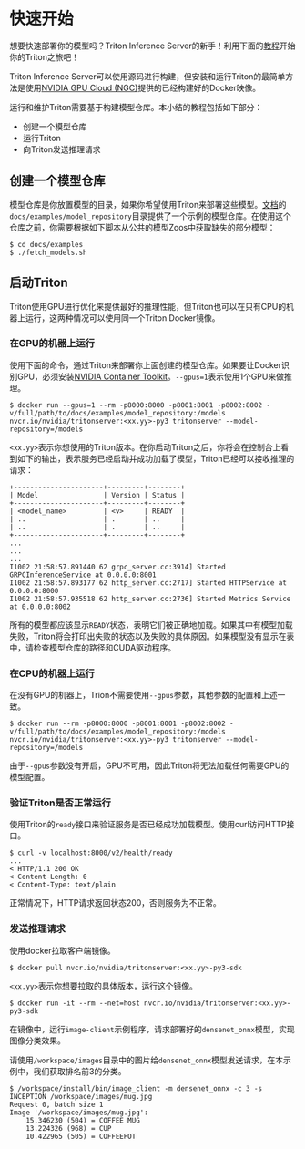 # 快速开始

想要快速部署你的模型吗？Triton Inference Server的新手！利用下面的[教程](https://github.com/triton-inference-server/tutorials#quick-deploy)开始你的Triton之旅吧！

Triton Inference Server可以使用源码进行构建，但安装和运行Triton的最简单方法是使用[NVIDIA GPU Cloud (NGC)](https://catalog.ngc.nvidia.com/)提供的已经构建好的Docker映像。

运行和维护Triton需要基于构建模型仓库。本小结的教程包括如下部分：

- 创建一个模型仓库
- 运行Triton
- 向Triton发送推理请求

## 创建一个模型仓库

模型仓库是你放置模型的目录，如果你希望使用Triton来部署这些模型。[文档](https://github.com/triton-inference-server/server/tree/main/docs/examples)的`docs/examples/model_repository`目录提供了一个示例的模型仓库。在使用这个仓库之前，你需要根据如下脚本从公共的模型Zoos中获取缺失的部分模型：

```shell
$ cd docs/examples
$ ./fetch_models.sh
```

## 启动Triton

Triton使用GPU进行优化来提供最好的推理性能，但Triton也可以在只有CPU的机器上运行，这两种情况可以使用同一个Triton Docker镜像。

### 在GPU的机器上运行

使用下面的命令，通过Triton来部署你上面创建的模型仓库。如果要让Docker识别GPU，必须安装[NVIDIA Container Toolkit](https://github.com/NVIDIA/nvidia-docker)。`--gpus=1`表示使用1个GPU来做推理。

```shell
$ docker run --gpus=1 --rm -p8000:8000 -p8001:8001 -p8002:8002 -v/full/path/to/docs/examples/model_repository:/models nvcr.io/nvidia/tritonserver:<xx.yy>-py3 tritonserver --model-repository=/models
```

 `<xx.yy>`表示你想使用的Triton版本。在你启动Triton之后，你将会在控制台上看到如下的输出，表示服务已经启动并成功加载了模型，Triton已经可以接收推理的请求：

```
+----------------------+---------+--------+
| Model                | Version | Status |
+----------------------+---------+--------+
| <model_name>         | <v>     | READY  |
| ..                   | .       | ..     |
| ..                   | .       | ..     |
+----------------------+---------+--------+
...
...
...
I1002 21:58:57.891440 62 grpc_server.cc:3914] Started GRPCInferenceService at 0.0.0.0:8001
I1002 21:58:57.893177 62 http_server.cc:2717] Started HTTPService at 0.0.0.0:8000
I1002 21:58:57.935518 62 http_server.cc:2736] Started Metrics Service at 0.0.0.0:8002
```

所有的模型都应该显示`READY`状态，表明它们被正确地加载。如果其中有模型加载失败，Triton将会打印出失败的状态以及失败的具体原因。如果模型没有显示在表中，请检查模型仓库的路径和CUDA驱动程序。

### 在CPU的机器上运行

在没有GPU的机器上，Trion不需要使用`--gpus`参数，其他参数的配置和上述一致。

```shell
$ docker run --rm -p8000:8000 -p8001:8001 -p8002:8002 -v/full/path/to/docs/examples/model_repository:/models nvcr.io/nvidia/tritonserver:<xx.yy>-py3 tritonserver --model-repository=/models
```

由于`--gpus`参数没有开启，GPU不可用，因此Triton将无法加载任何需要GPU的模型配置。

### 验证Triton是否正常运行

使用Triton的`ready`接口来验证服务是否已经成功加载模型。使用curl访问HTTP接口。

```shell
$ curl -v localhost:8000/v2/health/ready
...
< HTTP/1.1 200 OK
< Content-Length: 0
< Content-Type: text/plain
```

正常情况下，HTTP请求返回状态200，否则服务为不正常。

### 发送推理请求

使用docker拉取客户端镜像。

```shell
$ docker pull nvcr.io/nvidia/tritonserver:<xx.yy>-py3-sdk
```

`<xx.yy>`表示你想要拉取的具体版本，运行这个镜像。

```shell
$ docker run -it --rm --net=host nvcr.io/nvidia/tritonserver:<xx.yy>-py3-sdk
```

在镜像中，运行`image-client`示例程序，请求部署好的`densenet_onnx`模型，实现图像分类效果。

请使用`/workspace/images`目录中的图片给`densenet_onnx`模型发送请求，在本示例中，我们获取排名前3的分类。

```shell
$ /workspace/install/bin/image_client -m densenet_onnx -c 3 -s INCEPTION /workspace/images/mug.jpg
Request 0, batch size 1
Image '/workspace/images/mug.jpg':
    15.346230 (504) = COFFEE MUG
    13.224326 (968) = CUP
    10.422965 (505) = COFFEEPOT
```

